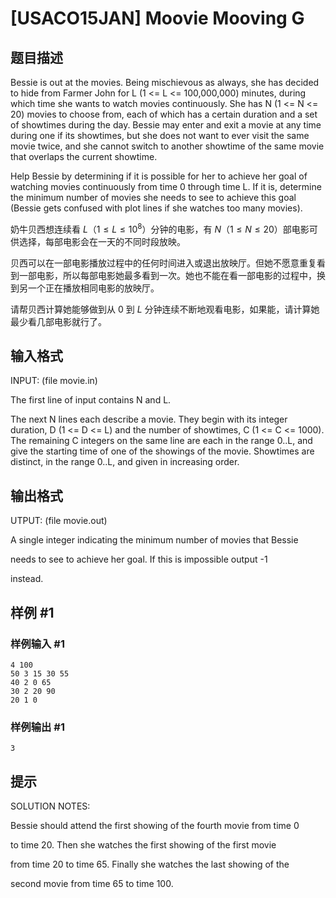 # [USACO15JAN] Moovie Mooving G

## 题目描述

Bessie is out at the movies.  Being mischievous as always, she has decided to hide from Farmer John for L (1 <= L <= 100,000,000) minutes, during which time she wants to watch movies continuously. She has N (1 <= N <= 20) movies to choose from, each of which has a certain duration and a set of showtimes during the day.  Bessie may enter and exit a movie at any time during one if its showtimes, but she does not want to ever visit the same movie twice, and she cannot switch to another showtime of the same movie that overlaps the current showtime.

Help Bessie by determining if it is possible for her to achieve her goal of watching movies continuously from time 0 through time L.  If it is, determine the minimum number of movies she needs to see to achieve this goal (Bessie gets confused with plot lines if she watches too many movies).

奶牛贝西想连续看 $L$（$1 \le L \le 10^8$）分钟的电影，有 $N$（$1 \le N \le 20$）部电影可供选择，每部电影会在一天的不同时段放映。


贝西可以在一部电影播放过程中的任何时间进入或退出放映厅。但她不愿意重复看到一部电影，所以每部电影她最多看到一次。她也不能在看一部电影的过程中，换到另一个正在播放相同电影的放映厅。


请帮贝西计算她能够做到从 $0$ 到 $L$ 分钟连续不断地观看电影，如果能，请计算她最少看几部电影就行了。

## 输入格式

INPUT: (file movie.in) 

The first line of input contains N and L.

The next N lines each describe a movie.  They begin with its integer duration, D (1 <= D <= L) and the number of showtimes, C (1 <= C <= 1000).  The remaining C integers on the same line are each in the range 0..L, and give the starting time of one of the showings of the movie.  Showtimes are distinct, in the range 0..L, and given in increasing order.

## 输出格式

UTPUT: (file movie.out) 

A single integer indicating the minimum number of movies that Bessie

needs to see to achieve her goal.  If this is impossible output -1

instead.

## 样例 #1

### 样例输入 #1

```
4 100 
50 3 15 30 55 
40 2 0 65 
30 2 20 90 
20 1 0
```

### 样例输出 #1

```
3
```

## 提示 
SOLUTION NOTES:

Bessie should attend the first showing of the fourth movie from time 0

to time 20.  Then she watches the first showing of the first movie

from time 20 to time 65.  Finally she watches the last showing of the

second movie from time 65 to time 100.
